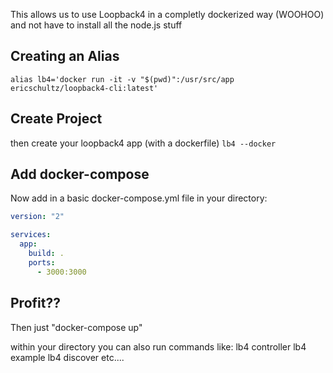 This allows us to use Loopback4 in a completly dockerized way (WOOHOO) and not have to install all the node.js stuff

## Creating an Alias
```alias lb4='docker run -it -v "$(pwd)":/usr/src/app ericschultz/loopback4-cli:latest'```

## Create Project
then create your loopback4 app (with a dockerfile)
```lb4 --docker```

## Add docker-compose
Now add in a basic docker-compose.yml file in your <projectname> directory:
```yaml
version: "2"

services:
  app:
    build: .
    ports:
      - 3000:3000
```
## Profit??
Then just "docker-compose up"

within your <projectname> directory you can also run commands like:
lb4 controller
lb4 example
lb4 discover
etc....
